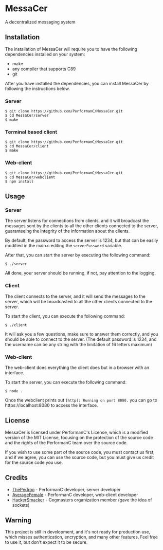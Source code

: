 # MessaCer

A decentralized messaging system

## Installation

The installation of MessaCer will require you to have the following dependencies installed on your system:

- make
- any compiler that supports C89
- git

After you have installed the dependencies, you can install MessaCer by following the instructions below.

### Server

```command
$ git clone https://github.com/PerformanC/MessaCer.git
$ cd MessaCer/server
$ make
```

### Terminal based client

```command
$ git clone https://github.com/PerformanC/MessaCer.git
$ cd MessaCer/client
$ make
```

### Web-client

```command
$ git clone https://github.com/PerformanC/MessaCer.git
$ cd MessaCer/webclient
$ npm install
```

## Usage

### Server

The server listens for connections from clients, and it will broadcast the messages sent by the clients to all the other clients connected to the server, guaranteeing the integrity of the information about the clients.

By default, the password to access the server is 1234, but that can be easily modified in the main.c editing the `serverPassword` variable.

After that, you can start the server by executing the following command:

```command
$ ./server
```

All done, your server should be running, if not, pay attention to the logging.

### Client

The client connects to the server, and it will send the messages to the server, which will be broadcasted to all the other clients connected to the server.

To start the client, you can execute the following command:

```command
$ ./client
```

It will ask you a few questions, make sure to answer them correctly, and you should be able to connect to the server. (The default password is 1234, and the username can be any string with the limitation of 16 letters maximum)

### Web-client

The web-client does everything the client does but in a browser with an interface.

To start the server, you can execute the following command:

```command
$ node .
```

Once the webclient prints out `[http]: Running on port 8080.` you can go to https://localhost:8080 to access the interface.

## License

MessaCer is licensed under PerformanC's License, which is a modified version of the MIT License, focusing on the protection of the source code and the rights of the PerformanC team over the source code.

If you wish to use some part of the source code, you must contact us first, and if we agree, you can use the source code, but you must give us credit for the source code you use.

## Credits

- [ThePedroo](https://github.com/ThePedroo) - PerformanC developer, server developer
- [AverageFemale](https://github.com/AverageFemale) - PerformanC developer, web-client developer
- [HackerSmacker](https://github.com/HackerSmacker) - Cogmasters organization member (gave the idea of sockets)

## Warning

This project is still in development, and it's not ready for production use, which misses authentication, encryption, and many other features. Feel free to use it, but don't expect it to be secure.
